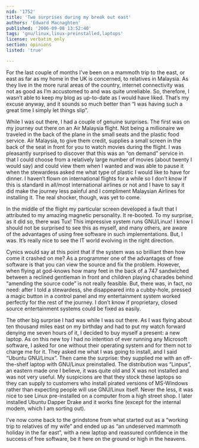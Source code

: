 ```yaml
---
nid: '1752'
title: 'Two surprises during my break out east'
authors: 'Edward Macnaghten'
published: '2006-09-08 13:52:40'
tags: 'gnu/linux,linux-preinstalled,laptops'
license: verbatim_only
section: opinions
listed: 'true'

---
```

For the last couple of months I’ve been on a mammoth trip to the east, or east as far as my home in the UK is concerned, to relatives in Malaysia. As they live in the more rural areas of the country, internet connectivity was not as good as I’m accustomed to and was quite unreliable. So, therefore, I wasn’t able to keep my blog as up-to-date as I would have liked. That’s my excuse anyway, and it sounds so much better than “I was having such a great time I simply let things slip”.


<!--break-->


While I was out there, I had a couple of genuine surprises. The first was on my journey out there on an Air Malaysia flight. Not being a millionaire we traveled in the back of the plane in the small seats and the plastic food service. Air Malaysia, to give them credit, supplies a small screen in the back of the seat in front for you to watch movies during the flight. I was pleasantly surprised to discover that this was an “on demand” service in that I could choose from a relatively large number of movies (about twenty I would say) and could view them when I wanted and was able to pause it when the stewardess asked me what type of plastic I would like to have for dinner. I haven’t flown on international flights for a while so I don’t know if this is standard in all/most international airlines or not and I have to say it did make the journey less painful and I compliment Malaysian Airlines for installing it. The real shocker, though, was yet to come.

In the middle of the flight my particular screen developed a fault that I attributed to my amazing magnetic personality. It re-booted. To my surprise, as it did so, there was Tux! This impressive system runs GNU/Linux! I know I should not be surprised to see this as myself, and many others, are aware of the advantages of using free software in such implementations. But, I was. It’s really nice to see the IT world evolving in the right direction.

Cynics would say at this point that if the system was so brilliant then how come it crashed on me? As a programmer one of the advantages of free software is that you can view the source and fix the problem. However, when flying at god-knows how many feet in the back of a 747 sandwiched between a reclined gentleman in front and children playing charades behind “amending the source code” is not really feasible. But, there was, in fact, no need: after I told a stewardess, she disappeared into a cubby-hole, pressed a magic button in a control panel and my entertainment system worked perfectly for the rest of the journey. I don’t know if proprietary, closed source entertainment systems could be fixed as easily.

The other big surprise I had was while I was out there. As I was flying about ten thousand miles east on my birthday and had to put my watch forward denying me seven hours of it, I decided to buy myself a present: a new laptop. As on this new toy I had no intention of ever running any Microsoft software, I asked for one without their operating system and for them not to charge me for it. They asked me what I was going to install, and I said “Ubuntu GNU/Linux”. Then came the surprise: they supplied me with an off-the-shelf laptop with GNU/Linux preinstalled. The distribution was “Linpus”, an eastern made one I believe, it was quite old and X was not installed and was not very useful. My suspicions are that they stock these laptops so they can supply to customers who install pirated versions of MS-Windows rather than expecting people will use GNU/Linux itself. Never the less, it was nice to see Linux pre-installed on a computer from a high street shop. I later installed Ubuntu Dapper Drake and it works fine (except for the internal modem, which I am sorting out).

I’ve now come back to the grindstone from what started out as a “working trip to relatives of my wife” and ended up as “an undeserved mammoth holiday in the far east”, with a new laptop and reassured confidence in the success of free software, be it here on the ground or high in the heavens.


